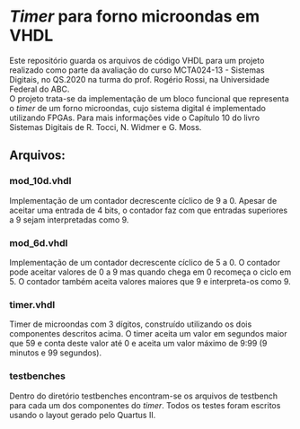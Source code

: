 # *Timer* para forno microondas em VHDL

Este repositório guarda os arquivos de código VHDL para um projeto realizado como parte da avaliação do curso MCTA024-13 - Sistemas Digitais, no QS.2020 na turma do prof. Rogério Rossi, na Universidade Federal do ABC.  
O projeto trata-se da implementação de um bloco funcional que representa o *timer* de um forno microondas, cujo sistema digital é implementado utilizando FPGAs. Para mais informações vide o Capítulo 10 do livro Sistemas Digitais de R. Tocci, N. Widmer e G. Moss.


## Arquivos:

### mod\_10d.vhdl

Implementação de um contador decrescente cíclico de 9 a 0. Apesar de aceitar uma entrada de 4 bits, o contador faz com que entradas superiores a 9 sejam interpretadas como 9.

### mod\_6d.vhdl

Implementação de um contador decrescente cíclico de 5 a 0. O contador pode aceitar valores de 0 a 9 mas quando chega em 0 recomeça o ciclo em 5. O contador também aceita valores maiores que 9 e interpreta-os como 9.

### timer.vhdl

Timer de microondas com 3 dígitos, construído utilizando os dois componentes descritos acima. O timer aceita um valor em segundos maior que 59 e conta deste valor até 0 e aceita um valor máximo de 9:99 (9 minutos e 99 segundos).

### testbenches

Dentro do diretório testbenches encontram-se os arquivos de testbench para cada um dos componentes do *timer*. Todos os testes foram escritos usando o layout gerado pelo Quartus II.
